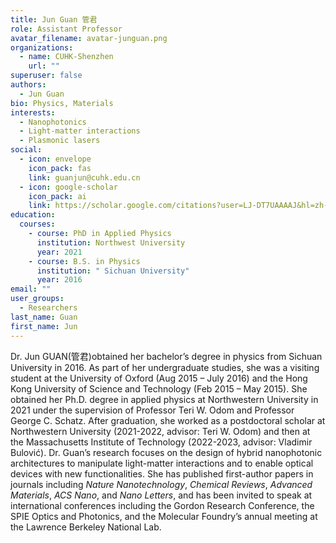 ```yaml
---
title: Jun Guan 管君
role: Assistant Professor
avatar_filename: avatar-junguan.png
organizations:
  - name: CUHK-Shenzhen
    url: ""
superuser: false
authors:
  - Jun Guan
bio: Physics, Materials
interests:
  - Nanophotonics
  - Light-matter interactions
  - Plasmonic lasers
social:
  - icon: envelope
    icon_pack: fas
    link: guanjun@cuhk.edu.cn
  - icon: google-scholar
    icon_pack: ai
    link: https://scholar.google.com/citations?user=LJ-DT7UAAAAJ&hl=zh-TW&oi=sra
education:
  courses:
    - course: PhD in Applied Physics
      institution: Northwest University
      year: 2021
    - course: B.S. in Physics
      institution: " Sichuan University"
      year: 2016
email: ""
user_groups:
  - Researchers
last_name: Guan
first_name: Jun
---
```

Dr. Jun GUAN(管君)obtained her bachelor’s degree in physics from Sichuan University in 2016. As part of her undergraduate studies, she was a visiting student at the University of Oxford (Aug 2015 – July 2016) and the Hong Kong University of Science and Technology (Feb 2015 – May 2015). She obtained her Ph.D. degree in applied physics at Northwestern University in 2021 under the supervision of Professor Teri W. Odom and Professor George C. Schatz. 
After graduation, she worked as a postdoctoral scholar at Northwestern University (2021-2022, advisor: Teri W. Odom) and then at the Massachusetts Institute of Technology (2022-2023, advisor: Vladimir Bulović). 
Dr. Guan’s research focuses on the design of hybrid nanophotonic architectures to manipulate light-matter interactions and to enable optical devices with new functionalities. 
She has published first-author papers in journals including *Nature Nanotechnology*, *Chemical Reviews*, *Advanced Materials*, *ACS Nano*, and *Nano Letters*, and has been invited to speak at international conferences including the Gordon Research Conference, the SPIE Optics and Photonics, and the Molecular Foundry’s annual meeting at the Lawrence Berkeley National Lab.